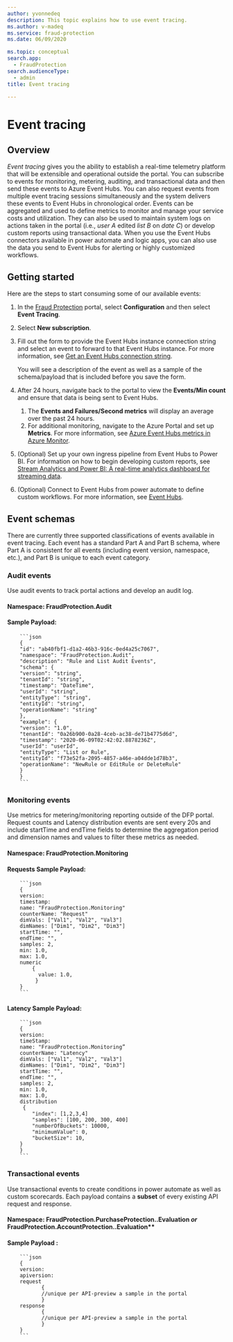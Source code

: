 ```yaml
---
author: yvonnedeq
description: This topic explains how to use event tracing.
ms.author: v-madeq
ms.service: fraud-protection
ms.date: 06/09/2020

ms.topic: conceptual
search.app: 
  - FraudProtection
search.audienceType:
  - admin
title: Event tracing 

---
```

# Event tracing

## Overview

*Event tracing* gives you the ability to establish a real-time telemetry platform that will be extensible and operational outside the portal. You can subscribe to events for monitoring, metering, auditing, and transactional data and then send these events to Azure Event Hubs. You can also request events from multiple event tracing sessions simultaneously and the system delivers these events to Event Hubs in chronological order.
Events can be aggregated and used to define metrics to monitor and manage your service costs and utilization. They can also be used to maintain system logs on actions taken in the portal (i.e., *user A* edited *list B* on *date C*) or develop custom reports using transactional data. When you use the Event Hubs connectors available in power automate and logic apps, you can also use the data you send to Event Hubs for alerting or highly customized workflows.

## Getting started
Here are the steps to start consuming some of our available events:

1.	In the [Fraud Protection](https://nam06.safelinks.protection.outlook.com/?url=https%3A%2F%2Fdfp.microsoft.com%2F&data=02%7C01%7Cv-madeq%40microsoft.com%7C86e8b55e29fd42e1c32508d806c77c4c%7C72f988bf86f141af91ab2d7cd011db47%7C1%7C0%7C637266801155879313&sdata=ildJrF5HjZLm3iUmRDEkA09BCEtiTvGDMhRJIglVFB8%3D&reserved=0) portal, select **Configuration** and then select **Event Tracing**.

1.	Select **New subscription**.

1.	Fill out the form to provide the Event Hubs instance connection string and select an event to forward to that Event Hubs instance. For more information, see [Get an Event Hubs connection string](https://docs.microsoft.com/azure/event-hubs/event-hubs-get-connection-string).  

    You will see a description of the event as well as a sample of the schema/payload that is included before you save the form. 

1. After 24 hours, navigate back to the portal to view the **Events/Min count** and ensure that data is being sent to Event Hubs. 

    1. The **Events and Failures/Second metrics** will display an average over the past 24 hours.
    1. For additional monitoring, navigate to the Azure Portal and set up **Metrics**. For more information, see [Azure Event Hubs metrics in Azure Monitor](https://docs.microsoft.com/azure/event-hubs/event-hubs-metrics-azure-monitor).
    
1.	(Optional) Set up your own ingress pipeline from Event Hubs to Power BI. For information on how to begin developing custom reports, see [Stream Analytics and Power BI: A real-time analytics dashboard for streaming data](https://docs.microsoft.com/azure/stream-analytics/stream-analytics-power-bi-dashboard).

1.	(Optional) Connect to Event Hubs from power automate to define custom workflows. For more information, see [Event Hubs](https://docs.microsoft.com/connectors/eventhubs/).

## Event schemas

There are currently three supported classifications of events available in event tracing. Each event has a standard Part A and Part B schema, where Part A is consistent for all events (including event version, namespace, etc.), and Part B is unique to each event category.

### Audit events

Use audit events to track portal actions and develop an audit log.

  #### Namespace: FraudProtection.Audit
  #### Sample Payload:

        ```json
        {
        "id": "ab40fbf1-d1a2-46b3-916c-0ed4a25c7067",
        "namespace": "FraudProtection.Audit",
        "description": "Rule and List Audit Events",
        "schema": {
        "version": "string",
        "tenantId": "string",
        "timestamp": "DateTime",
        "userId": "string",
        "entityType": "string",
        "entityId": "string",
        "operationName": "string"
        },
        "example": {
        "version": "1.0",
        "tenantId": "0a26b900-0a28-4ceb-ac38-de71b4775d6d",
        "timestamp": "2020-06-09T02:42:02.8878236Z",
        "userId": "userId",
        "entityType": "List or Rule",
        "entityId": "f73e52fa-2095-4857-a46e-a04dde1d78b3",
        "operationName": "NewRule or EditRule or DeleteRule"
        }
        }
        ```

### Monitoring events

Use metrics for metering/monitoring reporting outside of the DFP portal. Request counts and Latency distribution events are sent every 20s and include startTime and endTime fields to determine the aggregation period and dimension names and values to filter these metrics as needed.

  #### Namespace: FraudProtection.Monitoring
  #### Requests Sample Payload: 

        ```json
        {
        version:
        timestamp:
        name: "FraudProtection.Monitoring"
        counterName: "Request"
        dimVals: ["Val1", "Val2", "Val3"]
        dimNames: ["Dim1", "Dim2", "Dim3"]
        startTime: "",
        endTime: "",
        samples: 2, 
        min: 1.0,
        max: 1.0,
        numeric
            {
              value: 1.0,       
             }
        }
        ```
        
  #### Latency Sample Payload:
  
        ```json
        {
        version:
        timeStamp:
        name: "FraudProtection.Monitoring”
        counterName: "Latency"
        dimVals: ["Val1", "Val2", "Val3"]
        dimNames: ["Dim1", "Dim2", "Dim3"]
        startTime: "",
        endTime: "",
        samples: 2,
        min: 1.0,
        max: 1.0,
        distribution
         {
            "index": [1,2,3,4]
            "samples": [100, 200, 300, 400]
            "numberOfBuckets": 10000,
            "minimumValue": 0,
            "bucketSize": 10,
        }
        }
        ```

### Transactional events

Use transactional events to create conditions in power automate as well as custom scorecards. Each payload contains a **subset** of every existing API request and response.

  #### Namespace: FraudProtection.PurchaseProtection.<APINAME>.Evaluation *or* FraudProtection.AccountProtection.<APINAME>.Evaluation**
  
  #### Sample Payload :
  
        ```json  
        {
        version: 
        apiversion:
        request 
               {
               //unique per API-preview a sample in the portal
               }
        response 
               {
               //unique per API-preview a sample in the portal
               }
        }
        ```
